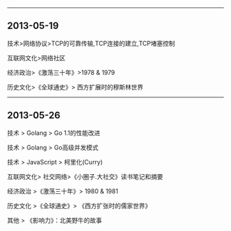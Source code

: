 --------


2013-05-19
---------


技术>网络协议>TCP的可靠传输,TCP连接的建立,TCP堵塞控制

互联网文化>网络社区

经济政治>《激荡三十年》>1978 & 1979 

历史文化>《全球通史》> 西方扩展时的穆斯林世界  

--------


2013-05-26
---------

技术 > Golang > Go 1.1的性能改进

技术 > Golang > Go高级并发模式

技术 > JavaScript > 柯里化(Curry)

互联网文化> 社交网络>《小圈子.大社交》读书笔记和摘要

经济政治 >《激荡三十年》> 1980 & 1981 

历史文化 >《全球通史》> 《西方扩张时的儒家世界》

其他 > 《影响力》：北美野牛的故事

